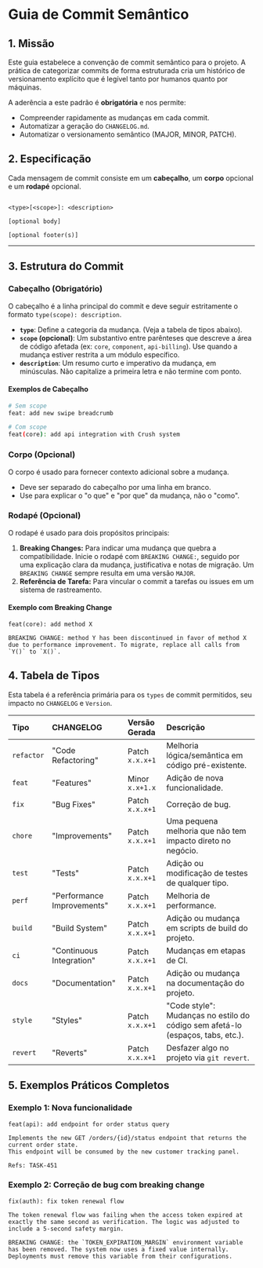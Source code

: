 # Guia de Commit Semântico

## 1. Missão

Este guia estabelece a convenção de commit semântico para o projeto. A prática de categorizar commits de forma estruturada cria um histórico de versionamento explícito que é legível tanto por humanos quanto por máquinas.

A aderência a este padrão é **obrigatória** e nos permite:

* Compreender rapidamente as mudanças em cada commit.
* Automatizar a geração do `CHANGELOG.md`.
* Automatizar o versionamento semântico (MAJOR, MINOR, PATCH).

## 2. Especificação

Cada mensagem de commit consiste em um **cabeçalho**, um **corpo** opcional e um **rodapé** opcional.

```plaintext

<type>[<scope>]: <description>

[optional body]

[optional footer(s)]

```

---

## 3. Estrutura do Commit

### Cabeçalho (Obrigatório)

O cabeçalho é a linha principal do commit e deve seguir estritamente o formato `type(scope): description`.

* **`type`**: Define a categoria da mudança. (Veja a tabela de tipos abaixo).
* **`scope` (opcional)**: Um substantivo entre parênteses que descreve a área de código afetada (ex: `core`, `component`, `api-billing`). Use quando a mudança estiver restrita a um módulo específico.
* **`description`**: Um resumo curto e imperativo da mudança, em minúsculas. Não capitalize a primeira letra e não termine com ponto.

#### Exemplos de Cabeçalho

```sh
# Sem scope
feat: add new swipe breadcrumb

# Com scope
feat(core): add api integration with Crush system
```

### Corpo (Opcional)

O corpo é usado para fornecer contexto adicional sobre a mudança.

* Deve ser separado do cabeçalho por uma linha em branco.
* Use para explicar o "o que" e "por que" da mudança, não o "como".

### Rodapé (Opcional)

O rodapé é usado para dois propósitos principais:

1. **Breaking Changes:** Para indicar uma mudança que quebra a compatibilidade. Inicie o rodapé com `BREAKING CHANGE:`, seguido por uma explicação clara da mudança, justificativa e notas de migração. Um `BREAKING CHANGE` sempre resulta em uma versão `MAJOR`.
2. **Referência de Tarefa:** Para vincular o commit a tarefas ou issues em um sistema de rastreamento.

#### Exemplo com Breaking Change

```plaintext
feat(core): add method X

BREAKING CHANGE: method Y has been discontinued in favor of method X due to performance improvement. To migrate, replace all calls from `Y()` to `X()`.
```

## 4. Tabela de Tipos

Esta tabela é a referência primária para os `types` de commit permitidos, seu impacto no `CHANGELOG` e `Version`.

| Tipo | CHANGELOG | Versão Gerada | Descrição |
| :--- | :--- | :--- | :--- |
| `refactor` | "Code Refactoring" | Patch `x.x.x+1` | Melhoria lógica/semântica em código pré-existente. |
| `feat` | "Features" | Minor `x.x+1.x` | Adição de nova funcionalidade. |
| `fix` | "Bug Fixes" | Patch `x.x.x+1` | Correção de bug. |
| `chore` | "Improvements" | Patch `x.x.x+1` | Uma pequena melhoria que não tem impacto direto no negócio. |
| `test` | "Tests" | Patch `x.x.x+1` | Adição ou modificação de testes de qualquer tipo. |
| `perf` | "Performance Improvements" | Patch `x.x.x+1` | Melhoria de performance. |
| `build` | "Build System" | Patch `x.x.x+1` | Adição ou mudança em scripts de build do projeto. |
| `ci` | "Continuous Integration"| Patch `x.x.x+1` | Mudanças em etapas de CI. |
| `docs` | "Documentation" | Patch `x.x.x+1` | Adição ou mudança na documentação do projeto. |
| `style` | "Styles" | Patch `x.x.x+1` | "Code style": Mudanças no estilo do código sem afetá-lo (espaços, tabs, etc.). |
| `revert` | "Reverts" | Patch `x.x.x+1` | Desfazer algo no projeto via `git revert`. |

## 5. Exemplos Práticos Completos

### Exemplo 1: Nova funcionalidade

```plaintext
feat(api): add endpoint for order status query

Implements the new GET /orders/{id}/status endpoint that returns the current order state.
This endpoint will be consumed by the new customer tracking panel.

Refs: TASK-451
```

### Exemplo 2: Correção de bug com breaking change

```plaintext
fix(auth): fix token renewal flow

The token renewal flow was failing when the access token expired at exactly the same second as verification. The logic was adjusted to include a 5-second safety margin.

BREAKING CHANGE: the `TOKEN_EXPIRATION_MARGIN` environment variable has been removed. The system now uses a fixed value internally. Deployments must remove this variable from their configurations.
```
